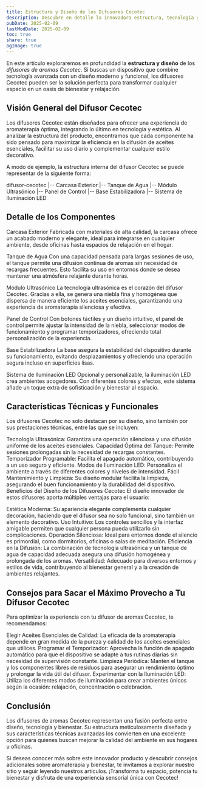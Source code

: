 ```yaml
---
title: Estructura y Diseño de los Difusores Cecotec
description: Descubre en detalle la innovadora estructura, tecnología y diseño de los difusores de aromas Cecotec, y cómo estos dispositivos transforman tu ambiente.
pubDate: 2025-02-09
lastModDate: 2025-02-09
toc: true
share: true
ogImage: true
---
```


En este artículo exploraremos en profundidad la **estructura y diseño** de los *difusores de aromas Cecotec*. Si buscas un dispositivo que combine tecnología avanzada con un diseño moderno y funcional, los difusores Cecotec pueden ser la solución perfecta para transformar cualquier espacio en un oasis de bienestar y relajación.

## Visión General del Difusor Cecotec

Los difusores Cecotec están diseñados para ofrecer una experiencia de aromaterapia óptima, integrando lo último en tecnología y estética. Al analizar la estructura del producto, encontramos que cada componente ha sido pensado para maximizar la eficiencia en la difusión de aceites esenciales, facilitar su uso diario y complementar cualquier estilo decorativo.

A modo de ejemplo, la estructura interna del difusor Cecotec se puede representar de la siguiente forma:

difusor-cecotec
|-- Carcasa Exterior
|-- Tanque de Agua
|-- Módulo Ultrasónico
|-- Panel de Control
|-- Base Estabilizadora
|-- Sistema de Iluminación LED




## Detalle de los Componentes
Carcasa Exterior
Fabricada con materiales de alta calidad, la carcasa ofrece un acabado moderno y elegante, ideal para integrarse en cualquier ambiente, desde oficinas hasta espacios de relajación en el hogar.

Tanque de Agua
Con una capacidad pensada para largas sesiones de uso, el tanque permite una difusión continua de aromas sin necesidad de recargas frecuentes. Esto facilita su uso en entornos donde se desea mantener una atmósfera relajante durante horas.

Módulo Ultrasónico
La tecnología ultrasónica es el corazón del difusor Cecotec. Gracias a ella, se genera una niebla fina y homogénea que dispersa de manera eficiente los aceites esenciales, garantizando una experiencia de aromaterapia silenciosa y efectiva.

Panel de Control
Con botones táctiles y un diseño intuitivo, el panel de control permite ajustar la intensidad de la niebla, seleccionar modos de funcionamiento y programar temporizadores, ofreciendo total personalización de la experiencia.

Base Estabilizadora
La base asegura la estabilidad del dispositivo durante su funcionamiento, evitando desplazamientos y ofreciendo una operación segura incluso en superficies lisas.

Sistema de Iluminación LED
Opcional y personalizable, la iluminación LED crea ambientes acogedores. Con diferentes colores y efectos, este sistema añade un toque extra de sofisticación y bienestar al espacio.

## Características Técnicas y Funcionales
Los difusores Cecotec no solo destacan por su diseño, sino también por sus prestaciones técnicas, entre las que se incluyen:

Tecnología Ultrasónica: Garantiza una operación silenciosa y una difusión uniforme de los aceites esenciales.
Capacidad Óptima del Tanque: Permite sesiones prolongadas sin la necesidad de recargas constantes.
Temporizador Programable: Facilita el apagado automático, contribuyendo a un uso seguro y eficiente.
Modos de Iluminación LED: Personaliza el ambiente a través de diferentes colores y niveles de intensidad.
Fácil Mantenimiento y Limpieza: Su diseño modular facilita la limpieza, asegurando el buen funcionamiento y la durabilidad del dispositivo.
Beneficios del Diseño de los Difusores Cecotec
El diseño innovador de estos difusores aporta múltiples ventajas para el usuario:

Estética Moderna: Su apariencia elegante complementa cualquier decoración, haciendo que el difusor sea no solo funcional, sino también un elemento decorativo.
Uso Intuitivo: Los controles sencillos y la interfaz amigable permiten que cualquier persona pueda utilizarlo sin complicaciones.
Operación Silenciosa: Ideal para entornos donde el silencio es primordial, como dormitorios, oficinas o salas de meditación.
Eficiencia en la Difusión: La combinación de tecnología ultrasónica y un tanque de agua de capacidad adecuada asegura una difusión homogénea y prolongada de los aromas.
Versatilidad: Adecuado para diversos entornos y estilos de vida, contribuyendo al bienestar general y a la creación de ambientes relajantes.

## Consejos para Sacar el Máximo Provecho a Tu Difusor Cecotec
Para optimizar la experiencia con tu difusor de aromas Cecotec, te recomendamos:

Elegir Aceites Esenciales de Calidad: La eficacia de la aromaterapia depende en gran medida de la pureza y calidad de los aceites esenciales que utilices.
Programar el Temporizador: Aprovecha la función de apagado automático para que el dispositivo se adapte a tus rutinas diarias sin necesidad de supervisión constante.
Limpieza Periódica: Mantén el tanque y los componentes libres de residuos para asegurar un rendimiento óptimo y prolongar la vida útil del difusor.
Experimentar con la Iluminación LED: Utiliza los diferentes modos de iluminación para crear ambientes únicos según la ocasión: relajación, concentración o celebración.

## Conclusión
Los difusores de aromas Cecotec representan una fusión perfecta entre diseño, tecnología y bienestar. Su estructura meticulosamente diseñada y sus características técnicas avanzadas los convierten en una excelente opción para quienes buscan mejorar la calidad del ambiente en sus hogares u oficinas.

Si deseas conocer más sobre este innovador producto y descubrir consejos adicionales sobre aromaterapia y bienestar, te invitamos a explorar nuestro sitio y seguir leyendo nuestros artículos. ¡Transforma tu espacio, potencia tu bienestar y disfruta de una experiencia sensorial única con Cecotec!


